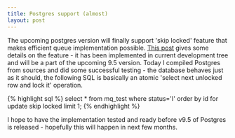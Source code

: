 ```yaml
---
title: Postgres support (almost)
layout: post
---
```

The upcoming postgres version will finally support 'skip locked' feature
that makes efficient queue implementation possible. 
[This post](http://michael.otacoo.com/postgresql-2/postgres-9-5-feature-highlight-skip-locked-row-level/) gives some details on the feature - it has been implemented in current development tree and will be a part of the upcoming 9.5 version. Today I compiled Postgres from sources and did some successful testing - the database behaves just as it should, the following SQL is basically an atomic 'select next unlocked row and lock it' operation.

{% highlight sql %}
select  * from mq_test where status='I' order by id for update skip locked limit 1;
{% endhighlight %}

I hope to have the implementation tested and ready before v9.5 of Postgres is released - hopefully this will happen in next few months.
